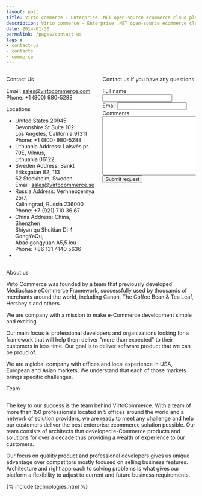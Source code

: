```yaml
---
layout: post
title: Virto commerce - Enterprise .NET open-source ecommerce cloud platform. Contacts
description: Virto commerce - Enterprise .NET open-source ecommerce cloud platform. Contacts
date: 2014-01-30
permalink: /pages/contact-us
tags : 
- contact-us
- contacts
- commerce
---
```

<article role="main" class="main">
	<div class="contacts __responsive">
		<div class="columns">
			<div class="column">
				<div class="block">
					<p class="title">Contact Us</p>
					<p class="text">Email: <a href="mailto: sales@virtocommerce.com">sales@virtocommerce.com</a> <br>Phone: <span itemprop="telephone">+1 (800) 980-5288</span></p>
					<p class="sub-title">Locations</p>
					<ul class="list">
						<li class="list-item" itemprop="address" itemscope itemtype="http://schema.org/PostalAddress">
							<span class="bold" itemprop="addressCountry">United States</span>
							<span itemprop="streetAddress">20945 Devonshire St Suite 102</span><br>
							<span itemprop="addressLocality">Los Angeles</span>, <span itemprop="addressRegion">California</span> <span itemprop="postalCode">91311</span> <br>
							Phone: <span itemprop="telephone">+1 (800) 980-5288</span><br>
						</li>
						<li class="list-item" itemprop="address" itemscope itemtype="http://schema.org/PostalAddress">
							<span class="bold" itemprop="addressCountry">Lithuania</span>
							Address: <span itemprop ="streetAddress">Laisvės pr. 79E</span>, <span itemprop="addressLocality">Vilnius</span>, <br>Lithuania <span itemprop="postalCode">06122</span>
						</li>
						<li class="list-item" itemprop="address" itemscope itemtype="http://schema.org/PostalAddress">
							<span class="bold" itemprop="addressCountry">Sweden</span>
							Address: <span itemprop="streetAddress">Sankt Eriksgatan 82, 113</span> <br>62 <span itemprop="addressLocality">Stockholm</span>, Sweden <br>
							Email: <a href="mailto: sales@virtocommerce.se">sales@virtocommerce.se</a>
						</li>
						<li class="list-item" itemprop="address" itemscope itemtype="http://schema.org/PostalAddress">
							<span class="bold" itemprop="addressCountry">Russia</span>
							Address: <span itemprop="streetAddress">Verhneozernya 25/7</span>, <br><span itemprop="addressLocality">Kaliningrad</span>, Russia <span itemprop="postalCode">236000</span><br>
							Phone: <span itemprop="telephone">+7 (921) 710 36 67</span>
						</li>
						<li class="list-item" itemprop="address" itemscope itemtype="http://schema.org/PostalAddress">
							<span class="bold" itemprop="addressCountry">China</span>
							Address: China, Shenzhen <br>Shiyan qu Shuitian Di 4 GongYeQu, <br>Abao gongyuan A5,5 lou <br>
							Phone:  <span itemprop="telephone">+86 131 4140 5636</span>
						</li>
						<li class="list-item">
							<img alt="" src="/Content/images/china.jpg">
						</li>
					</ul>
				</div>
			</div>
			<div class="column">
				<div class="block">
					<p class="title">Contact us if you have any questions</p>
					<form action="">
						<input type="hidden" value="Contact us form" name="Subject" />
						<input type="hidden" value="true" name="IsResend" />
						<input type="hidden" value="/thank-you-contact-us" name="RedirectUrl" />
						<div class="control-group">
							<label for="FullName">Full name</label>
							<input type="text" name="FullName"class="form-input" required>
						</div>
						<div class="control-group">
							<label for="To">Email</label>
							<input type="text" name="To" class="form-input" required>
						</div>
						<div class="control-group">
							<label for="Comments">Comments</label>
							<textarea rows="10" cols="30" name="Comments" class="form-text" required></textarea>
						</div>
						<div class="control-group">
							<button class="button fill" type="submit">Submit request</button>
						</div>
					</form>
				</div>
			</div>
		</div>
		<p class="title">About us</p>
		<p class="text">Virto Commerce was founded by a team that previously developed Mediachase eCommerce Framework, successfully used by thousands of merchants around the world, including Canon, The Coffee Bean &amp; Tea Leaf, Hershey's and others.</p>
		<p class="text">We are company with a mission to make e-Commerce development simple and exciting.</p>
		<p class="text">Our main focus is professional developers and organizations looking for a framework that will help them deliver "more than expected" to their customers in less time. Our goal is to deliver software product that we can be proud of.</p>
		<p class="text">We are a global company with offices and local experience in USA, European and Asian markets. We understand that each of those markets brings specific challenges.</p>
		<p class="title">Team</p>
		<img alt="" src="/Content/images/our_team.jpg">
		<p class="text">The key to our success is the team behind VirtoCommerce. With a team of more than 150 professionals located in 5 offices around the world and a network of solution providers, we are ready to meet any challenge and help our customers deliver the best enterprise ecommerce solution possible. Our team consists of architects that developed e-Commerce products and solutions for over a decade thus providing a wealth of experience to our customers.</p>
		<p class="text">Our focus on quality product and professional developers gives us unique advantage over competitors mostly focused on selling business features. Architecture and right approach to solving problems is what gives our platform a flexibility to adjust to current and future business requirements.</p>
	</div>
	{% include technologies.html %}
</article>